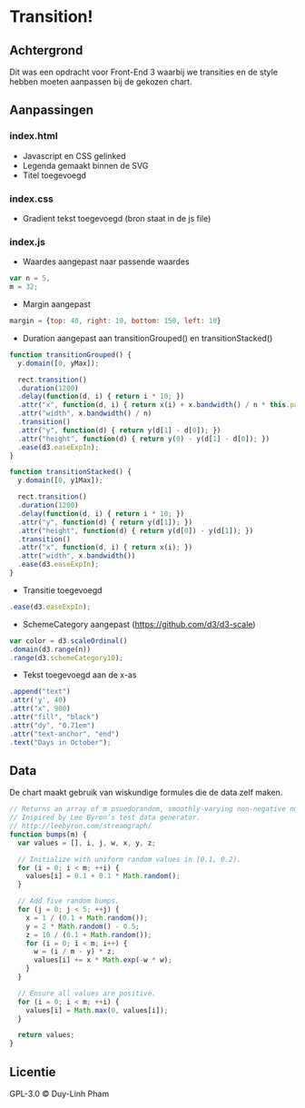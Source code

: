 # Transition!

## Achtergrond

Dit was een opdracht voor Front-End 3 waarbij we transities en de style hebben moeten aanpassen bij de gekozen chart.

## Aanpassingen

### index.html
* Javascript en CSS gelinked
* Legenda gemaakt binnen de SVG
* Titel toegevoegd

### index.css
* Gradient tekst toegevoegd (bron staat in de js file)

### index.js
* Waardes aangepast naar passende waardes
``` javascript
var n = 5,
m = 32; 
```

* Margin aangepast
``` javascript
margin = {top: 40, right: 10, bottom: 150, left: 10}
```

* Duration aangepast aan transitionGrouped() en transitionStacked()
``` javascript
function transitionGrouped() {
  y.domain([0, yMax]);

  rect.transition()
  .duration(1200)
  .delay(function(d, i) { return i * 10; })
  .attr("x", function(d, i) { return x(i) + x.bandwidth() / n * this.parentNode.__data__.key; })
  .attr("width", x.bandwidth() / n)
  .transition()
  .attr("y", function(d) { return y(d[1] - d[0]); })
  .attr("height", function(d) { return y(0) - y(d[1] - d[0]); })
  .ease(d3.easeExpIn);
}

function transitionStacked() {
  y.domain([0, y1Max]);

  rect.transition()
  .duration(1200)
  .delay(function(d, i) { return i * 10; })
  .attr("y", function(d) { return y(d[1]); })
  .attr("height", function(d) { return y(d[0]) - y(d[1]); })
  .transition()
  .attr("x", function(d, i) { return x(i); })
  .attr("width", x.bandwidth())
  .ease(d3.easeExpIn);
}
```

* Transitie toegevoegd
``` javascript
.ease(d3.easeExpIn);
```

* SchemeCategory aangepast (https://github.com/d3/d3-scale)
``` javascript
var color = d3.scaleOrdinal()
.domain(d3.range(n))
.range(d3.schemeCategory10);
```

* Tekst toegevoegd aan de x-as
``` javascript
.append("text")
.attr('y', 40)
.attr("x", 900)
.attr("fill", "black")
.attr("dy", "0.71em")
.attr("text-anchor", "end")
.text("Days in October");
```

## Data

De chart maakt gebruik van wiskundige formules die de data zelf maken. 

``` javascript
// Returns an array of m psuedorandom, smoothly-varying non-negative numbers.
// Inspired by Lee Byron’s test data generator.
// http://leebyron.com/streamgraph/
function bumps(m) {
  var values = [], i, j, w, x, y, z;

  // Initialize with uniform random values in [0.1, 0.2).
  for (i = 0; i < m; ++i) {
    values[i] = 0.1 + 0.1 * Math.random();
  }

  // Add five random bumps.
  for (j = 0; j < 5; ++j) {
    x = 1 / (0.1 + Math.random());
    y = 2 * Math.random() - 0.5;
    z = 10 / (0.1 + Math.random());
    for (i = 0; i < m; i++) {
      w = (i / m - y) * z;
      values[i] += x * Math.exp(-w * w);
    }
  }

  // Ensure all values are positive.
  for (i = 0; i < m; ++i) {
    values[i] = Math.max(0, values[i]);
  }

  return values;
}
```

## Licentie

GPL-3.0 © Duy-Linh Pham
